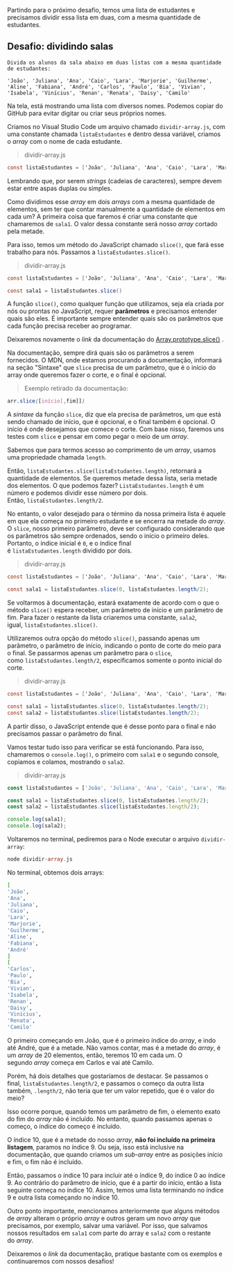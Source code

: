Partindo para o próximo desafio, temos uma lista de estudantes e precisamos dividir essa lista em duas, com a mesma quantidade de estudantes.

## Desafio: dividindo salas

```plaintext
Divida os alunos da sala abaixo em duas listas com a mesma quantidade de estudantes:

'João', 'Juliana', 'Ana', 'Caio', 'Lara', 'Marjorie', 'Guilherme', 'Aline', 'Fabiana', 'André', 'Carlos', 'Paulo', 'Bia', 'Vivian', 'Isabela', 'Vinícius', 'Renan', 'Renata', 'Daisy', 'Camilo'
```

Na tela, está mostrando uma lista com diversos nomes. Podemos copiar do GitHub para evitar digitar ou criar seus próprios nomes.

Criamos no Visual Studio Code um arquivo chamado `dividir-array.js`, com uma constante chamada `listaEstudantes` e dentro dessa variável, criamos o _array_ com o nome de cada estudante.

> dividir-array.js

```csharp
const listaEstudantes = ['João', 'Juliana', 'Ana', 'Caio', 'Lara', 'Marjorie', 'Guilherme', 'Aline', 'Fabiana', 'André', 'Carlos', 'Paulo', 'Bia', 'Vivian', 'Isabela', 'Vinícius', 'Renan', 'Renata', 'Daisy', 'Camilo'];
```

Lembrando que, por serem _strings_ (cadeias de caracteres), sempre devem estar entre aspas duplas ou simples.

Como dividimos esse _array_ em dois _arrays_ com a mesma quantidade de elementos, sem ter que contar manualmente a quantidade de elementos em cada um? A primeira coisa que faremos é criar uma constante que chamaremos de `sala1`. O valor dessa constante será nosso _array_ cortado pela metade.

Para isso, temos um método do JavaScript chamado `slice()`, que fará esse trabalho para nós. Passamos a `listaEstudantes.slice()`.

> dividir-array.js

```csharp
const listaEstudantes = ['João', 'Juliana', 'Ana', 'Caio', 'Lara', 'Marjorie', 'Guilherme', 'Aline', 'Fabiana', 'André', 'Carlos', 'Paulo', 'Bia', 'Vivian', 'Isabela', 'Vinícius', 'Renan', 'Renata', 'Daisy', 'Camilo'];

const sala1 = listaEstudantes.slice()
```

A função `slice()`, como qualquer função que utilizamos, seja ela criada por nós ou prontas no JavaScript, requer **parâmetros** e precisamos entender quais são eles. É importante sempre entender quais são os parâmetros que cada função precisa receber ao programar.

Deixaremos novamente o _link_ da documentação do [Array.prototype.slice()](https://developer.mozilla.org/pt-BR/docs/Web/JavaScript/Reference/Global_Objects/Array/slice) .

Na documentação, sempre dirá quais são os parâmetros a serem fornecidos. O MDN, onde estamos procurando a documentação, informará na seção "Sintaxe" que `slice` precisa de um parâmetro, que é o início do array onde queremos fazer o corte, e o final é opcional.

> Exemplo retirado da documentação:

```css
arr.slice([início[,fim]])
```

A _sintaxe_ da função `slice`, diz que ela precisa de parâmetros, um que está sendo chamado de início, que é opcional, e o final também é opcional. O início é onde desejamos que comece o corte. Com base nisso, faremos uns testes com `slice` e pensar em como pegar o meio de um _array_.

Sabemos que para termos acesso ao comprimento de um _array_, usamos uma propriedade chamada `length`.

Então, `listaEstudantes.slice(listaEstudantes.length)`, retornará a quantidade de elementos. Se queremos metade dessa lista, seria metade dos elementos. O que podemos fazer? `ListaEstudantes.length` é um número e podemos dividir esse número por dois. Então, `listaEstudantes.length/2`.

No entanto, o valor desejado para o término da nossa primeira lista é aquele em que ela começa no primeiro estudante e se encerra na metade do _array_. O `slice`, nosso primeiro parâmetro, deve ser configurado considerando que os parâmetros são sempre ordenados, sendo o início o primeiro deles. Portanto, o índice inicial é `0`, e o índice final é `listaEstudantes.length` dividido por dois.

> dividir-array.js

```csharp
const listaEstudantes = ['João', 'Juliana', 'Ana', 'Caio', 'Lara', 'Marjorie', 'Guilherme', 'Aline', 'Fabiana', 'André', 'Carlos', 'Paulo', 'Bia', 'Vivian', 'Isabela', 'Vinícius', 'Renan', 'Renata', 'Daisy', 'Camilo'];

const sala1 = listaEstudantes.slice(0, listaEstudantes.length/2);
```

Se voltarmos à documentação, estará exatamente de acordo com o que o método `slice()` espera receber, um parâmetro de início e um parâmetro de fim. Para fazer o restante da lista criaremos uma constante, `sala2`, igual, `listaEstudantes.slice()`.

Utilizaremos outra opção do método `slice()`, passando apenas um parâmetro, o parâmetro de início, indicando o ponto de corte do meio para o final. Se passarmos apenas um parâmetro para o `slice`, como `listaEstudantes.length/2`, especificamos somente o ponto inicial do corte.

> dividir-array.js

```csharp
const listaEstudantes = ['João', 'Juliana', 'Ana', 'Caio', 'Lara', 'Marjorie', 'Guilherme', 'Aline', 'Fabiana', 'André', 'Carlos', 'Paulo', 'Bia', 'Vivian', 'Isabela', 'Vinícius', 'Renan', 'Renata', 'Daisy', 'Camilo'];

const sala1 = listaEstudantes.slice(0, listaEstudantes.length/2);
const sala2 = listaEstudantes.slice(listaEstudantes.length/2);
```

A partir disso, o JavaScript entende que é desse ponto para o final e não precisamos passar o parâmetro do final.

Vamos testar tudo isso para verificar se está funcionando. Para isso, chamaremos o `console.log()`, o primeiro com `sala1` e o segundo console, copiamos e colamos, mostrando o `sala2`.

> dividir-array.js

```javascript
const listaEstudantes = ['João', 'Juliana', 'Ana', 'Caio', 'Lara', 'Marjorie', 'Guilherme', 'Aline', 'Fabiana', 'André', 'Carlos', 'Paulo', 'Bia', 'Vivian', 'Isabela', 'Vinícius', 'Renan', 'Renata', 'Daisy', 'Camilo'];

const sala1 = listaEstudantes.slice(0, listaEstudantes.length/2);
const sala2 = listaEstudantes.slice(listaEstudantes.length/2);

console.log(sala1);
console.log(sala2);
```

Voltaremos no terminal, pediremos para o Node executar o arquivo `dividir-array`:

```php
node dividir-array.js
```

No terminal, obtemos dois arrays:

```bash
[
'João',
'Ana',
'Juliana',
'Caio',
'Lara',
'Marjorie',
'Guilherme',
'Aline',
'Fabiana',
'André'
]
[
'Carlos',
'Paulo',
'Bia',
'Vivian',
'Isabela',
'Renan',
'Daisy',
'Vinícius',
'Renata',
'Camilo'
```

O primeiro começando em João, que é o primeiro índice do _array_, e indo até André, que é a metade. Não vamos contar, mas é a metade do _array_, é um _array_ de 20 elementos, então, teremos 10 em cada um. O segundo _array_ começa em Carlos e vai até Camilo.

Porém, há dois detalhes que gostaríamos de destacar. Se passamos o final, `listaEstudantes.length/2`, e passamos o começo da outra lista também, `.length/2`, não teria que ter um valor repetido, que é o valor do meio?

Isso ocorre porque, quando temos um parâmetro de fim, o elemento exato do fim do _array_ não é incluído. No entanto, quando passamos apenas o começo, o índice do começo é incluído.

O índice 10, que é a metade do nosso _array_, **não foi incluído na primeira listagem**, paramos no índice 9. Ou seja, isso está inclusive na documentação, que quando criamos um _sub-array_ entre as posições início e fim, o fim não é incluído.

Então, passamos o índice 10 para incluir até o índice 9, do índice 0 ao índice 9. Ao contrário do parâmetro de início, que é a partir do início, então a lista seguinte começa no índice 10. Assim, temos uma lista terminando no índice 9 e outra lista começando no índice 10.

Outro ponto importante, mencionamos anteriormente que alguns métodos de _array_ alteram o próprio _array_ e outros geram um novo _array_ que precisamos, por exemplo, salvar uma variável. Por isso, que salvamos nossos resultados em `sala1` com parte do array e `sala2` com o restante do _array_.

Deixaremos o _link_ da documentação, pratique bastante com os exemplos e continuaremos com nossos desafios!